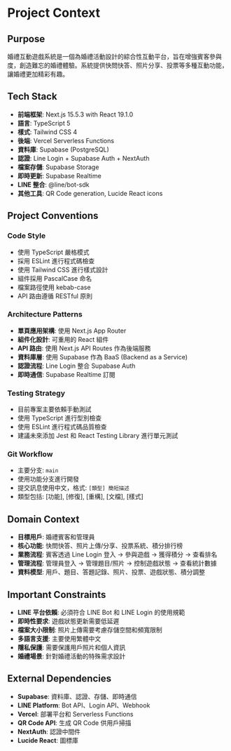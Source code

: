 # Project Context

## Purpose
婚禮互動遊戲系統是一個為婚禮活動設計的綜合性互動平台，旨在增強賓客參與度，創造難忘的婚禮體驗。系統提供快問快答、照片分享、投票等多種互動功能，讓婚禮更加精彩有趣。

## Tech Stack
- **前端框架**: Next.js 15.5.3 with React 19.1.0
- **語言**: TypeScript 5
- **樣式**: Tailwind CSS 4
- **後端**: Vercel Serverless Functions
- **資料庫**: Supabase (PostgreSQL)
- **認證**: Line Login + Supabase Auth + NextAuth
- **檔案存儲**: Supabase Storage
- **即時更新**: Supabase Realtime
- **LINE 整合**: @line/bot-sdk
- **其他工具**: QR Code generation, Lucide React icons

## Project Conventions

### Code Style
- 使用 TypeScript 嚴格模式
- 採用 ESLint 進行程式碼檢查
- 使用 Tailwind CSS 進行樣式設計
- 組件採用 PascalCase 命名
- 檔案路徑使用 kebab-case
- API 路由遵循 RESTful 原則

### Architecture Patterns
- **單頁應用架構**: 使用 Next.js App Router
- **組件化設計**: 可重用的 React 組件
- **API 路由**: 使用 Next.js API Routes 作為後端服務
- **資料庫層**: 使用 Supabase 作為 BaaS (Backend as a Service)
- **認證流程**: Line Login 整合 Supabase Auth
- **即時通信**: Supabase Realtime 訂閱

### Testing Strategy
- 目前專案主要依賴手動測試
- 使用 TypeScript 進行型別檢查
- 使用 ESLint 進行程式碼品質檢查
- 建議未來添加 Jest 和 React Testing Library 進行單元測試

### Git Workflow
- 主要分支: `main`
- 使用功能分支進行開發
- 提交訊息使用中文，格式: `[類型] 簡短描述`
- 類型包括: [功能], [修復], [重構], [文檔], [樣式]

## Domain Context
- **目標用戶**: 婚禮賓客和管理員
- **核心功能**: 快問快答、照片上傳/分享、投票系統、積分排行榜
- **業務流程**: 賓客透過 Line Login 登入 → 參與遊戲 → 獲得積分 → 查看排名
- **管理流程**: 管理員登入 → 管理題目/照片 → 控制遊戲狀態 → 查看統計數據
- **資料模型**: 用戶、題目、答題記錄、照片、投票、遊戲狀態、積分調整

## Important Constraints
- **LINE 平台依賴**: 必須符合 LINE Bot 和 LINE Login 的使用規範
- **即時性要求**: 遊戲狀態更新需要低延遲
- **檔案大小限制**: 照片上傳需要考慮存儲空間和頻寬限制
- **多語言支援**: 主要使用繁體中文
- **隱私保護**: 需要保護用戶照片和個人資訊
- **婚禮場景**: 針對婚禮活動的特殊需求設計

## External Dependencies
- **Supabase**: 資料庫、認證、存儲、即時通信
- **LINE Platform**: Bot API、Login API、Webhook
- **Vercel**: 部署平台和 Serverless Functions
- **QR Code API**: 生成 QR Code 供用戶掃描
- **NextAuth**: 認證中間件
- **Lucide React**: 圖標庫
